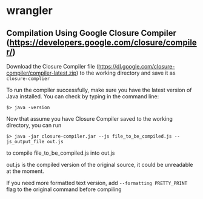 # wrangler

Compilation Using Google Closure Compiler
(https://developers.google.com/closure/compiler/)
------------

Download the Closure Compiler file (https://dl.google.com/closure-compiler/compiler-latest.zip) to the working directory and save it as `closure-complier`

To run the compiler successfully, make sure you have the latest version of Java installed. You can check by typing in the command line: 

    $> java -version
    
Now that assume you have Closure Compiler saved to the working directory, you can run

    $> java -jar closure-compiler.jar --js file_to_be_compiled.js --js_output_file out.js
    
to compile file_to_be_compiled.js into out.js

out.js is the compiled version of the original source, it could be unreadable at the moment.

If you need more formatted text version, add `--formatting PRETTY_PRINT` flag to the original command before compiling
